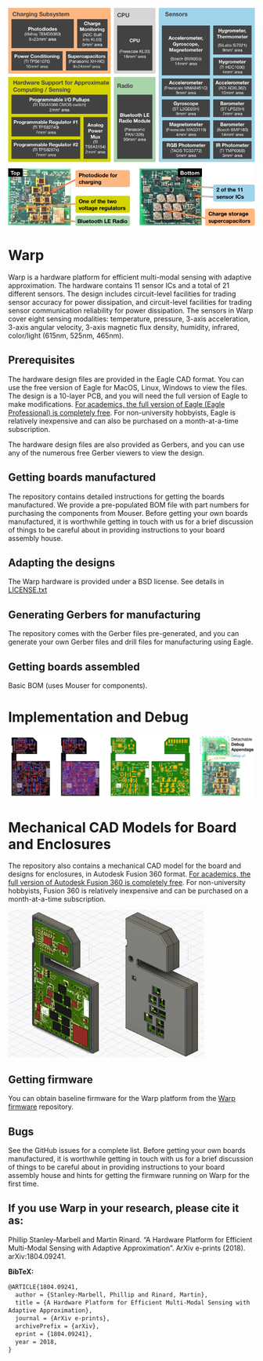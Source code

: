 ![Warp](images/warp-revA-arch.png?raw=true "Warp")

# Warp
Warp is a hardware platform for efficient multi-modal sensing with adaptive approximation. The hardware contains 11 sensor ICs and a total of 21 different sensors. The design includes circuit-level facilities for trading sensor accuracy for power dissipation, and circuit-level facilities for trading sensor communication reliability for power dissipation. The sensors in Warp cover eight sensing modalities: temperature, pressure, 3-axis acceleration, 3-axis angular velocity, 3-axis magnetic flux density, humidity, infrared, color/light (615nm, 525nm, 465nm).


## Prerequisites
The hardware design files are provided in the Eagle CAD format. You can use the free version of Eagle for MacOS, Linux, Windows to view the files. The design is a 10-layer PCB, and you will need the full version of Eagle to make modifications. [For academics, the full version of Eagle (Eagle Professional) is completely free](https://knowledge.autodesk.com/support/eagle/learn-explore/caas/sfdcarticles/sfdcarticles/Eagle-Education.html). For non-university hobbyists, Eagle is relatively inexpensive and can also be purchased on a month-at-a-time subscription.

The hardware design files are also provided as Gerbers, and you can use any of the numerous free Gerber viewers to view the design.


## Getting boards manufactured
The repository contains detailed instructions for getting the boards manufactured. We provide a pre-populated BOM file with part numbers for purchasing the components from Mouser. Before getting your own boards manufactured, it is worthwhile getting in touch with us for a brief discussion of things to be careful about in providing instructions to your board assembly house.


## Adapting the designs
The Warp hardware is provided under a BSD license. See details in [LICENSE.txt](https://github.com/physical-computation/Warp-hardware/blob/master/LICENSE.txt)


## Generating Gerbers for manufacturing
The repository comes with the Gerber files pre-generated, and you can generate your own Gerber files and drill files for manufacturing using Eagle.


## Getting boards assembled
Basic BOM (uses Mouser for components).


# Implementation and Debug
![Warp](images/warp-revA-implementation-and-debug.png?raw=true "Warp")


# Mechanical CAD Models for Board and Enclosures
The repository also contains a mechanical CAD model for the board and designs for enclosures, in Autodesk Fusion 360 format. [For academics, the full version of Autodesk Fusion 360 is completely free](https://www.autodesk.co.uk/products/fusion-360/students-teachers-educators). For non-university hobbyists, Fusion 360 is relatively inexpensive and can be purchased on a month-at-a-time subscription.

<img src="images/warp-revA-enclosure-bottom-and-board.png" height="300"><img src="images/warp-revA-enclosure-top-bottom-and-board.png" height="300">

## Getting firmware
You can obtain baseline firmware for the Warp platform from the [Warp firmware](https://github.com/physical-computation/Warp-firmware) repository.


## Bugs
See the GitHub issues for a complete list. Before getting your own boards manufactured, it is worthwhile getting in touch with us for a brief discussion of things to be careful about in providing instructions to your board assembly house and hints for getting the firmware running on Warp for the first time.


## If you use Warp in your research, please cite it as:
Phillip Stanley-Marbell and Martin Rinard. “A Hardware Platform for Efficient Multi-Modal Sensing with Adaptive Approximation”. ArXiv e-prints (2018). arXiv:1804.09241.

**BibTeX:**
````
@ARTICLE{1804.09241,
  author = {Stanley-Marbell, Phillip and Rinard, Martin},
  title = {A Hardware Platform for Efficient Multi-Modal Sensing with Adaptive Approximation},
  journal = {ArXiv e-prints},
  archivePrefix = {arXiv},
  eprint = {1804.09241},
  year = 2018,
}
````
